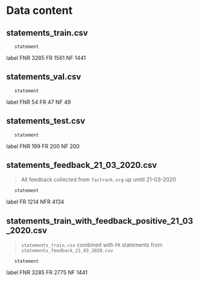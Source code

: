 # Data content

## statements_train.csv

       statement
label
FNR         3285
FR          1561
NF          1441

## statements_val.csv

       statement
label
FNR           54
FR            47
NF            49

## statements_test.csv

       statement
label
FNR          199
FR           200
NF           200

## statements_feedback_21_03_2020.csv

> All feedback collected from `factrank.org` up untill 21-03-2020

       statement
label
FR          1214
NFR         4134

## statements_train_with_feedback_positive_21_03_2020.csv

> `statements_train.csv` combined with `FR` statements from `statements_feedback_21_03_2020.csv`

       statement
label
FNR         3285
FR          2775
NF          1441
